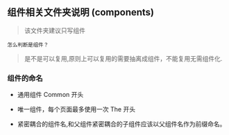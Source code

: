## 组件相关文件夹说明 (components)

> 该文件夹建议只写组件

`怎么判断是组件？`

> 是不是可以复用,原则上可以复用的需要抽离成组件，不能复用无需组件化.

### 组件的命名

- 通用组件 Common 开头

- 唯一组件，每个页面最多使用一次 The 开头

- 紧密耦合的组件名,和父组件紧密耦合的子组件应该以父组件名作为前缀命名。
